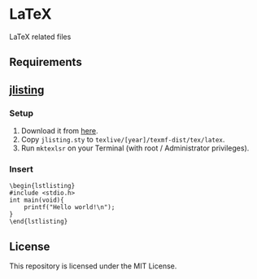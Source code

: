 # LaTeX
LaTeX related files

## Requirements
## [jlisting](https://osdn.net/projects/mytexpert/downloads/26068/jlisting.sty.bz2/)
### Setup
1. Download it from [here](https://osdn.net/projects/mytexpert/downloads/26068/jlisting.sty.bz2/).
2. Copy `jlisting.sty` to `texlive/[year]/texmf-dist/tex/latex`.
3. Run `mktexlsr` on your Terminal (with root / Administrator privileges).
### Insert
```
\begin{lstlisting}
#include <stdio.h>
int main(void){
    printf("Hello world!\n");
}
\end{lstlisting}
```

## License
This repository is licensed under the MIT License.
